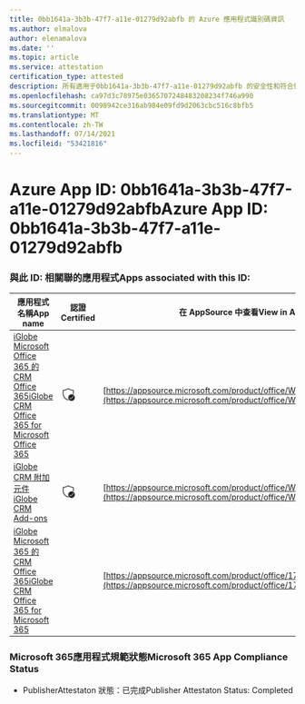 ```yaml
---
title: 0bb1641a-3b3b-47f7-a11e-01279d92abfb 的 Azure 應用程式識別碼資訊
ms.author: elmalova
author: elenamalova
ms.date: ''
ms.topic: article
ms.service: attestation
certification_type: attested
description: 所有適用于0bb1641a-3b3b-47f7-a11e-01279d92abfb 的安全性和符合性資訊資訊。
ms.openlocfilehash: ca97d3c78975e0365707248483208234f746a990
ms.sourcegitcommit: 0098942ce316ab984e09fd9d2063cbc516c8bfb5
ms.translationtype: MT
ms.contentlocale: zh-TW
ms.lasthandoff: 07/14/2021
ms.locfileid: "53421816"
---
```

# <a name="azure-app-id-0bb1641a-3b3b-47f7-a11e-01279d92abfb"></a><span data-ttu-id="ca3f6-103">Azure App ID: 0bb1641a-3b3b-47f7-a11e-01279d92abfb</span><span class="sxs-lookup"><span data-stu-id="ca3f6-103">Azure App ID: 0bb1641a-3b3b-47f7-a11e-01279d92abfb</span></span>


### <a name="apps-associated-with-this-id"></a><span data-ttu-id="ca3f6-104">與此 ID: 相關聯的應用程式</span><span class="sxs-lookup"><span data-stu-id="ca3f6-104">Apps associated with this ID:</span></span>
| <span data-ttu-id="ca3f6-105">**應用程式名稱**</span><span class="sxs-lookup"><span data-stu-id="ca3f6-105">**App name**</span></span> | <span data-ttu-id="ca3f6-106">**認證**</span><span class="sxs-lookup"><span data-stu-id="ca3f6-106">**Certified**</span></span> | <span data-ttu-id="ca3f6-107">**在 AppSource 中查看**</span><span class="sxs-lookup"><span data-stu-id="ca3f6-107">**View in AppSource**</span></span> |
|-|-|-|
| [<span data-ttu-id="ca3f6-108">iGlobe Microsoft Office 365 的 CRM Office 365</span><span class="sxs-lookup"><span data-stu-id="ca3f6-108">iGlobe CRM Office 365 for Microsoft Office 365</span></span>](https://docs.microsoft.com/en-us/microsoft-365-app-certification/forward/WA104379222) | <img alt="Certified application badge" src="../media/certified-badge.png" height="25" width="25" /> | [https://appsource.microsoft.com/product/office/WA104379222](https://appsource.microsoft.com/product/office/WA104379222) |
| [<span data-ttu-id="ca3f6-109">iGlobe CRM 附加元件</span><span class="sxs-lookup"><span data-stu-id="ca3f6-109">iGlobe CRM Add-ons</span></span>](https://docs.microsoft.com/en-us/microsoft-365-app-certification/forward/WA200002010) | <img alt="Certified application badge" src="../media/certified-badge.png" height="25" width="25" /> | [https://appsource.microsoft.com/product/office/WA200002010](https://appsource.microsoft.com/product/office/WA200002010) |
| [<span data-ttu-id="ca3f6-110">iGlobe Microsoft 365 的 CRM Office 365</span><span class="sxs-lookup"><span data-stu-id="ca3f6-110">iGlobe CRM Office 365 for Microsoft 365</span></span>](https://docs.microsoft.com/en-us/microsoft-365-app-certification/forward/17859280.iglobecrmoffice365) |  | [https://appsource.microsoft.com/product/office/17859280.iglobecrmoffice365](https://appsource.microsoft.com/product/office/17859280.iglobecrmoffice365) |

### <a name="microsoft-365-app-compliance-status"></a><span data-ttu-id="ca3f6-111">Microsoft 365應用程式規範狀態</span><span class="sxs-lookup"><span data-stu-id="ca3f6-111">Microsoft 365 App Compliance Status</span></span>
- <span data-ttu-id="ca3f6-112">PublisherAttestaton 狀態：已完成</span><span class="sxs-lookup"><span data-stu-id="ca3f6-112">Publisher Attestaton Status: Completed</span></span>
